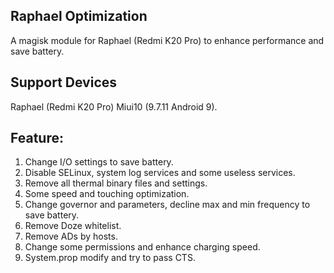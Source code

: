 ## Raphael Optimization

A magisk module for Raphael (Redmi K20 Pro) to enhance performance and save battery.

## Support Devices

Raphael (Redmi K20 Pro) Miui10 (9.7.11 Android 9).

## Feature:

1. Change I/O settings to save battery.
2. Disable SELinux, system log services and some useless services.
3. Remove all thermal binary files and settings.
4. Some speed and touching optimization.
5. Change governor and parameters, decline max and min frequency to save battery.
6. Remove Doze whitelist.
7. Remove ADs by hosts.
8. Change some permissions and enhance charging speed.
9. System.prop modify and try to pass CTS.
